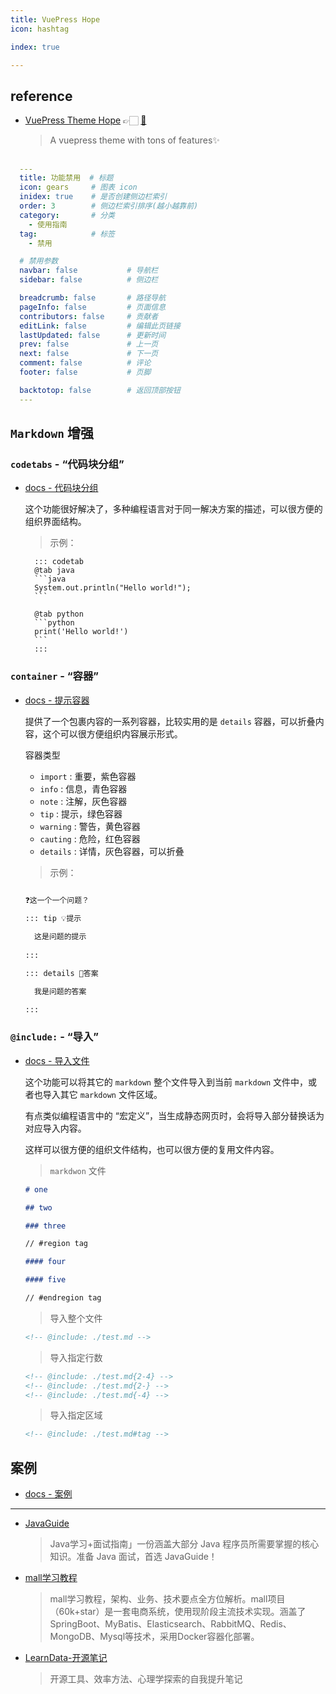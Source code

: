 ```yaml
---
title: VuePress Hope
icon: hashtag

index: true

---
```


<!-- more -->

## reference

- [VuePress Theme Hope](https://theme-hope.vuejs.press) 👉🏻 [🐙](https://github.com/vuepress-theme-hope/vuepress-theme-hope)
  > A vuepress theme with tons of features✨

##

```yml
  ---
  title: 功能禁用  # 标题
  icon: gears     # 图表 icon
  inidex: true    # 是否创建侧边栏索引     
  order: 3        # 侧边栏索引排序(越小越靠前)
  category:       # 分类
    - 使用指南
  tag:            # 标签
    - 禁用

  # 禁用参数
  navbar: false           # 导航栏       
  sidebar: false          # 侧边栏

  breadcrumb: false       # 路径导航
  pageInfo: false         # 页面信息
  contributors: false     # 贡献者
  editLink: false         # 编辑此页链接
  lastUpdated: false      # 更新时间
  prev: false             # 上一页
  next: false             # 下一页
  comment: false          # 评论
  footer: false           # 页脚

  backtotop: false        # 返回顶部按钮
  ---
  ```

## `Markdown` 增强 

### `codetabs` - “代码块分组”

- [docs - 代码块分组](https://theme-hope.vuejs.press/zh/guide/markdown/code-tabs.html)

  这个功能很好解决了，多种编程语言对于同一解决方案的描述，可以很方便的组织界面结构。
  
  > 示例：
  
        ::: codetab
        @tab java
        ```java
        System.out.println("Hello world!");
        ```
  
        @tab python
        ```python
        print('Hello world!')
        ```
        :::

 
### `container` - “容器”

- [docs - 提示容器](https://theme-hope.vuejs.press/zh/guide/markdown/hint.html)

  提供了一个包裹内容的一系列容器，比较实用的是 `details` 容器，可以折叠内容，这个可以很方便组织内容展示形式。
  
  容器类型
  
  - `import` : 重要，紫色容器
  - `info` : 信息，青色容器
  - `note` : 注解，灰色容器
  - `tip` : 提示，绿色容器
  - `warning` : 警告，黄色容器
  - `cauting` : 危险，红色容器
  - `details` : 详情，灰色容器，可以折叠
  
  > 示例：
  
  ```md
  
  ❓这一个一个问题？
  
  ::: tip 💡提示
   
    这是问题的提示
   
  :::
  
  ::: details 💯答案
  
    我是问题的答案
  
  :::
  ```

### `@include:` - “导入”

- [docs - 导入文件](https://theme-hope.vuejs.press/zh/guide/markdown/include.html)

  这个功能可以将其它的 `markdown` 整个文件导入到当前 `markdown` 文件中，或者也导入其它 `markdown` 文件区域。
  
  有点类似编程语言中的 “宏定义”，当生成静态网页时，会将导入部分替换话为对应导入内容。
  
  这样可以很方便的组织文件结构，也可以很方便的复用文件内容。

  > `markdwon` 文件
  
  ```md test.md
  # one
  
  ## two
  
  ### three
  
  // #region tag
  
  #### four
  
  #### five
  
  // #endregion tag
  
  ```

  > 导入整个文件
  
  ```md 
  <!-- @include: ./test.md -->
  ```
  
  > 导入指定行数
  
  ```md
  <!-- @include: ./test.md{2-4} -->
  <!-- @include: ./test.md{2-} -->
  <!-- @include: ./test.md{-4} -->
  ```

  > 导入指定区域
  
  ```md
  <!-- @include: ./test.md#tag -->
  ```
  
## 案例

- [docs - 案例](https://theme-hope.vuejs.press/zh/demo/)

------

- [JavaGuide](https://javaguide.cn)
    > Java学习+面试指南」一份涵盖大部分 Java 程序员所需要掌握的核心知识。准备 Java 面试，首选 JavaGuide！
- [mall学习教程](https://www.macrozheng.com/)
    > mall学习教程，架构、业务、技术要点全方位解析。mall项目（60k+star）是一套电商系统，使用现阶段主流技术实现。涵盖了SpringBoot、MyBatis、Elasticsearch、RabbitMQ、Redis、MongoDB、Mysql等技术，采用Docker容器化部署。
- [LearnData-开源笔记](https://newzone.top/)
    > 开源工具、效率方法、心理学探索的自我提升笔记